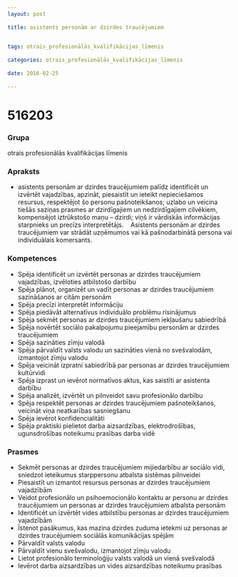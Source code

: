 ```yaml
---
layout: post
    
title: asistents personām ar dzirdes traucējumiem

    
tags: otrais_profesionālās_kvalifikācijas_līmenis
    
categories: otrais_profesionālās_kvalifikācijas_līmenis
    
date: 2016-02-25
    
---
```

# 516203

### Grupa
otrais profesionālās kvalifikācijas līmenis


### Apraksts

*  asistents personām ar dzirdes traucējumiem palīdz identificēt un izvērtēt vajadzības, apzināt, piesaistīt un ieteikt nepieciešamos resursus, respektējot šo personu pašnoteikšanos; uzlabo un veicina tiešās saziņas prasmes ar dzirdīgajiem un nedzirdīgajiem cilvēkiem, kompensējot iztrūkstošo maņu – dzirdi; viņš ir vārdiskās informācijas starpnieks un precīzs interpretētājs.     Asistents personām ar dzirdes traucējumiem var strādāt uzņēmumos vai kā pašnodarbinātā persona vai individuālais komersants.

### Kompetences

* Spēja identificēt un izvērtēt personas ar dzirdes traucējumiem vajadzības, izvēloties atbilstošo darbību
* Spēja plānot, organizēt un vadīt personas ar dzirdes traucējumiem sazināšanos ar citām personām
* Spēja precīzi interpretēt informāciju
* Spēja piedāvāt alternatīvus individuālo problēmu risinājumus
* Spēja sekmēt personas ar dzirdes traucējumiem iekļaušanu sabiedrībā
* Spēja novērtēt sociālo pakalpojumu pieejamību personām ar dzirdes traucējumiem
* Spēja sazināties zīmju valodā
* Spēja pārvaldīt valsts valodu un sazināties vienā no svešvalodām, izmantojot zīmju valodu
* Spēja veicināt izpratni sabiedrībā par personas ar dzirdes traucējumiem kultūrvidi
* Spēja izprast un ievērot normatīvos aktus, kas saistīti ar asistenta darbību
* Spēja analizēt, izvērtēt un pilnveidot savu profesionālo darbību
* Spēja respektēt personas ar dzirdes traucējumiem pašnoteikšanos, veicināt viņa neatkarības sasniegšanu
* Spēja ievērot konfidencialitāti
* Spēja praktiski pielietot darba aizsardzības, elektrodrošības, ugunsdrošības noteikumu prasības darba vidē

### Prasmes 
* Sekmēt personas ar dzirdes traucējumiem mijiedarbību ar sociālo vidi, sniedzot ieteikumus starppersonu atbalsta sistēmas pilnveidei
* Piesaistīt un izmantot resursus personas ar dzirdes traucējumiem vajadzībām
* Veidot profesionālo un psihoemocionālo kontaktu ar personu ar dzirdes traucējumiem un personas ar dzirdes traucējumiem atbalsta personām
* Identificēt un izvērtēt vides atbilstību personas ar dzirdes traucējumiem vajadzībām
* Īstenot pasākumus, kas mazina dzirdes zuduma ietekmi uz personas ar dzirdes traucējumiem sociālās komunikācijas spējām
* Pārvaldīt valsts valodu
* Pārvaldīt vienu svešvalodu, izmantojot zīmju valodu
* Lietot profesionālo terminoloģiju valsts valodā un vienā svešvalodā
* Ievērot darba aizsardzības un vides aizsardzības noteikumu prasības